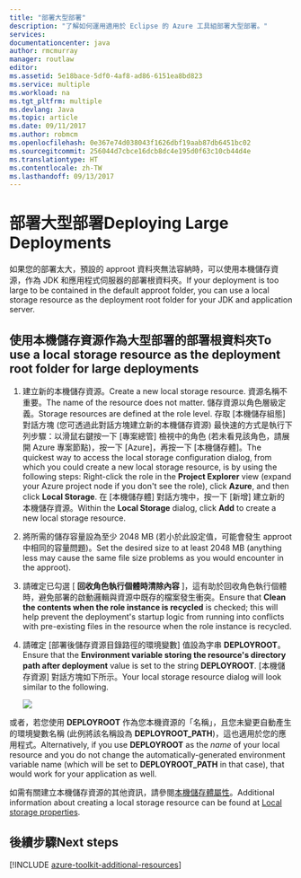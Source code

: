```yaml
---
title: "部署大型部署"
description: "了解如何運用適用於 Eclipse 的 Azure 工具組部署大型部署。"
services: 
documentationcenter: java
author: rmcmurray
manager: routlaw
editor: 
ms.assetid: 5e18bace-5df0-4af8-ad86-6151ea8bd823
ms.service: multiple
ms.workload: na
ms.tgt_pltfrm: multiple
ms.devlang: Java
ms.topic: article
ms.date: 09/11/2017
ms.author: robmcm
ms.openlocfilehash: 0e367e74d038043f1626dbf19aab87db6451bc02
ms.sourcegitcommit: 256044d7cbce16dcb8dc4e195d0f63c10cb44d4e
ms.translationtype: HT
ms.contentlocale: zh-TW
ms.lasthandoff: 09/13/2017
---
```

# <a name="deploying-large-deployments"></a><span data-ttu-id="c3483-103">部署大型部署</span><span class="sxs-lookup"><span data-stu-id="c3483-103">Deploying Large Deployments</span></span>

<span data-ttu-id="c3483-104">如果您的部署太大，預設的 approot 資料夾無法容納時，可以使用本機儲存資源，作為 JDK 和應用程式伺服器的部署根資料夾。</span><span class="sxs-lookup"><span data-stu-id="c3483-104">If your deployment is too large to be contained in the default approot folder, you can use a local storage resource as the deployment root folder for your JDK and application server.</span></span>

## <a name="to-use-a-local-storage-resource-as-the-deployment-root-folder-for-large-deployments"></a><span data-ttu-id="c3483-105">使用本機儲存資源作為大型部署的部署根資料夾</span><span class="sxs-lookup"><span data-stu-id="c3483-105">To use a local storage resource as the deployment root folder for large deployments</span></span>

1. <span data-ttu-id="c3483-106">建立新的本機儲存資源。</span><span class="sxs-lookup"><span data-stu-id="c3483-106">Create a new local storage resource.</span></span> <span data-ttu-id="c3483-107">資源名稱不重要。</span><span class="sxs-lookup"><span data-stu-id="c3483-107">The name of the resource does not matter.</span></span> <span data-ttu-id="c3483-108">儲存資源以角色層級定義。</span><span class="sxs-lookup"><span data-stu-id="c3483-108">Storage resources are defined at the role level.</span></span> <span data-ttu-id="c3483-109">存取 [本機儲存組態] 對話方塊 (您可透過此對話方塊建立新的本機儲存資源) 最快速的方式是執行下列步驟：以滑鼠右鍵按一下 [專案總管] 檢視中的角色 (若未看見該角色，請展開 Azure 專案節點)，按一下 [Azure]，再按一下 [本機儲存體]。</span><span class="sxs-lookup"><span data-stu-id="c3483-109">The quickest way to access the local storage configuration dialog, from which you could create a new local storage resource, is by using the following steps: Right-click the role in the **Project Explorer** view (expand your Azure project node if you don't see the role), click **Azure**, and then click **Local Storage**.</span></span> <span data-ttu-id="c3483-110">在 [本機儲存體] 對話方塊中，按一下 [新增] 建立新的本機儲存資源。</span><span class="sxs-lookup"><span data-stu-id="c3483-110">Within the **Local Storage** dialog, click **Add** to create a new local storage resource.</span></span>

1. <span data-ttu-id="c3483-111">將所需的儲存容量設為至少 2048 MB (若小於此設定值，可能會發生 approot 中相同的容量問題)。</span><span class="sxs-lookup"><span data-stu-id="c3483-111">Set the desired size to at least 2048 MB (anything less may cause the same file size problems as you would encounter in the approot).</span></span>

1. <span data-ttu-id="c3483-112">請確定已勾選 [ **回收角色執行個體時清除內容** ]，這有助於回收角色執行個體時，避免部署的啟動邏輯與資源中既存的檔案發生衝突。</span><span class="sxs-lookup"><span data-stu-id="c3483-112">Ensure that **Clean the contents when the role instance is recycled** is checked; this will help prevent the deployment's startup logic from running into conflicts with pre-existing files in the resource when the role instance is recycled.</span></span>

1. <span data-ttu-id="c3483-113">請確定 [部署後儲存資源目錄路徑的環境變數] 值設為字串 **DEPLOYROOT**。</span><span class="sxs-lookup"><span data-stu-id="c3483-113">Ensure that the **Environment variable storing the resource's directory path after deployment** value is set to the string **DEPLOYROOT**.</span></span> <span data-ttu-id="c3483-114">[本機儲存資源] 對話方塊如下所示。</span><span class="sxs-lookup"><span data-stu-id="c3483-114">Your local storage resource dialog will look similar to the following.</span></span>

   ![][ic667943]

<span data-ttu-id="c3483-115">或者，若您使用 **DEPLOYROOT** 作為您本機資源的「名稱」，且您未變更自動產生的環境變數名稱 (此例將該名稱設為 **DEPLOYROOT_PATH**)，這也適用於您的應用程式。</span><span class="sxs-lookup"><span data-stu-id="c3483-115">Alternatively, if you use **DEPLOYROOT** as the *name* of your local resource and you do not change the automatically-generated environment variable name (which will be set to **DEPLOYROOT_PATH** in that case), that would work for your application as well.</span></span>

<span data-ttu-id="c3483-116">如需有關建立本機儲存資源的其他資訊，請參閱[本機儲存體屬性][Local storage properties]。</span><span class="sxs-lookup"><span data-stu-id="c3483-116">Additional information about creating a local storage resource can be found at [Local storage properties][Local storage properties].</span></span>

## <a name="next-steps"></a><span data-ttu-id="c3483-117">後續步驟</span><span class="sxs-lookup"><span data-stu-id="c3483-117">Next steps</span></span>

[!INCLUDE [azure-toolkit-additional-resources](../includes/azure-toolkit-additional-resources.md)]

<!-- URL List -->

[Azure Java Developer Center]: http://go.microsoft.com/fwlink/?LinkID=699547
[Azure Toolkit for Eclipse]: http://go.microsoft.com/fwlink/?LinkID=699529
[Creating a Hello World Application for Azure in Eclipse]: http://go.microsoft.com/fwlink/?LinkID=699533
[Installing the Azure Toolkit for Eclipse]: http://go.microsoft.com/fwlink/?LinkId=699546
[Local storage properties]: http://go.microsoft.com/fwlink/?LinkID=699525#local_storage_properties

<!-- IMG List -->

[ic667943]: media/azure-toolkit-for-eclipse-deploying-large-deployments/ic667943.png

<!-- Legacy MSDN URL = https://msdn.microsoft.com/library/azure/dn268601.aspx -->
